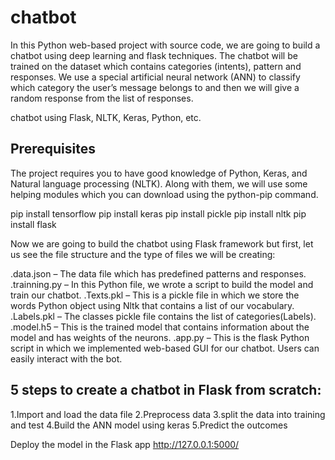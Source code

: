 # chatbot

In this Python web-based project with source code, we are going to build a chatbot using deep learning and flask techniques. The chatbot will be trained on the dataset which contains categories (intents), pattern and responses. We use a special artificial neural network (ANN) to classify which category the user’s message belongs to and then we will give a random response from the list of responses.

chatbot using Flask, NLTK, Keras, Python, etc.

## Prerequisites
The project requires you to have good knowledge of Python, Keras, and Natural language processing (NLTK). Along with them, we will use some helping modules which you can download using the python-pip command.

pip install tensorflow 
pip install keras 
pip install pickle
pip install nltk
pip install flask

Now we are going to build the chatbot using Flask framework but first, let us see the file structure and the type of files we will be creating:

.data.json – The data file which has predefined patterns and responses.
.trainning.py – In this Python file, we wrote a script to build the model and train our chatbot.
.Texts.pkl – This is a pickle file in which we store the words Python object using Nltk that contains a list of our vocabulary.
.Labels.pkl – The classes pickle file contains the list of categories(Labels).
.model.h5 – This is the trained model that contains information about the model and has weights of the neurons.
.app.py – This is the flask Python script in which we implemented web-based GUI for our chatbot. Users can easily interact with the bot.

## 5 steps to create a chatbot in Flask from scratch:
1.Import and load the data file
2.Preprocess data
3.split the data into training and test
4.Build the ANN model using keras
5.Predict the outcomes

Deploy the model in the Flask app
http://127.0.0.1:5000/
